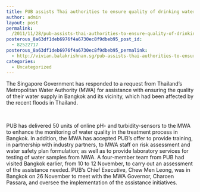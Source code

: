 ```yaml
---
title: PUB assists Thai authorities to ensure quality of drinking water in Bangkok.
author: admin
layout: post
permalink:
  /2011/11/28/pub-assists-thai-authorities-to-ensure-quality-of-drinking-water-in-bangkok/
posterous_8a63df1deb6976f4a6730ec8f9dbeb95_post_id:
  - 82522717
posterous_8a63df1deb6976f4a6730ec8f9dbeb95_permalink:
  - http://vivian.balakrishnan.sg/pub-assists-thai-authorities-to-ensure-qualit
categories:
  - Uncategorized
---
```

<p>The Singapore Government has responded to a request from Thailand&#8217;s Metropolitan Water Authority (MWA) for assistance with ensuring the quality of their water supply in Bangkok and its vicinity, which had been affected by the recent floods in Thailand.</p>

<p> </p>

<p>PUB has delivered 50 units of online pH- and turbidity-sensors to the MWA to enhance the monitoring of water quality in the treatment process in Bangkok. In addition, the MWA has accepted PUB&#8217;s offer to provide training, in partnership with industry partners, to MWA staff on risk assessment and water safety plan formulation; as well as to provide laboratory services for testing of water samples from MWA. A four-member team from PUB had visited Bangkok earlier, from 10 to 12 November, to carry out an assessment of the assistance needed. PUB&#8217;s Chief Executive, Chew Men Leong, was in Bangkok on 26 November to meet with the MWA Governor, Charoen Passara, and oversee the implementation of the assistance initiatives.</p>
